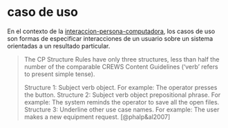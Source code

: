 # caso de uso

En el contexto de la [interaccion-persona-computadora](interaccion-persona-computadora.md), los casos de uso son formas de especificar interacciones de un usuario sobre un sistema orientadas a un resultado particular.

 >
 > The CP Structure Rules have only three structures, less than half the number of the comparable CREWS Content Guidelines (‘verb’ refers to present simple tense).
 >
 > Structure 1: Subject verb object.
 > For example: The operator presses the button.
 > Structure 2: Subject verb object prepositional phrase.
 > For example: The system reminds the operator to save all the open files.
 > Structure 3: Underline other use case names.
 > For example: The user makes a new equipment request. [@phalp&al2007]
